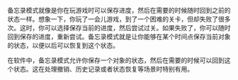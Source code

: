 备忘录模式就像是你在玩游戏时可以保存进度，然后在需要的时候随时回到之前的状态一样。想象一下，你玩了一会儿游戏，到了一个困难的关卡，但却失败了很多次。这时，你可以选择保存当前的进度，然后尝试过关。如果失败了，你可以随时回到保存的进度，重新尝试。备忘录模式就是让你能够在某个时间点保存当前对象的状态，以便以后可以恢复到这个状态。

在软件中，备忘录模式允许你保存一个对象的状态，然后在需要的时候可以回到这个状态。这在处理撤销、历史记录或者状态恢复等场景时特别有用。